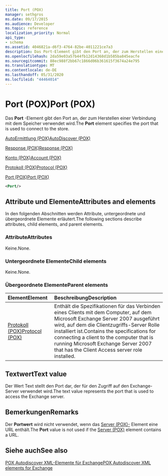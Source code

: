 ```yaml
---
title: Port (POX)
manager: sethgros
ms.date: 09/17/2015
ms.audience: Developer
ms.topic: reference
localization_priority: Normal
api_type:
- schema
ms.assetid: 4046821a-d6f3-4764-82be-4011221ce7a3
description: Das Port-Element gibt den Port an, der zum Herstellen einer Verbindung mit dem Speicher verwendet wird.
ms.openlocfilehash: 2da59e03a57b44fb12d14368d1b585ba845eacfe
ms.sourcegitcommit: 88ec988f2bb67c1866d06b361615f3674a24e795
ms.translationtype: MT
ms.contentlocale: de-DE
ms.lasthandoff: 05/31/2020
ms.locfileid: "44464014"
---
```

# <a name="port-pox"></a><span data-ttu-id="65567-103">Port (POX)</span><span class="sxs-lookup"><span data-stu-id="65567-103">Port (POX)</span></span>

<span data-ttu-id="65567-104">Das **Port** -Element gibt den Port an, der zum Herstellen einer Verbindung mit dem Speicher verwendet wird.</span><span class="sxs-lookup"><span data-stu-id="65567-104">The **Port** element specifies the port that is used to connect to the store.</span></span> 
  
[<span data-ttu-id="65567-105">AutoErmittlung (POX)</span><span class="sxs-lookup"><span data-stu-id="65567-105">AutoDiscover (POX)</span></span>](autodiscover-pox.md)
  
[<span data-ttu-id="65567-106">Response (POX)</span><span class="sxs-lookup"><span data-stu-id="65567-106">Response (POX)</span></span>](response-pox.md)
  
[<span data-ttu-id="65567-107">Konto (POX)</span><span class="sxs-lookup"><span data-stu-id="65567-107">Account (POX)</span></span>](account-pox.md)
  
[<span data-ttu-id="65567-108">Protokoll (POX)</span><span class="sxs-lookup"><span data-stu-id="65567-108">Protocol (POX)</span></span>](protocol-pox.md)
  
[<span data-ttu-id="65567-109">Port (POX)</span><span class="sxs-lookup"><span data-stu-id="65567-109">Port (POX)</span></span>](port-pox.md)
  
```xml
<Port/>
```

## <a name="attributes-and-elements"></a><span data-ttu-id="65567-110">Attribute und Elemente</span><span class="sxs-lookup"><span data-stu-id="65567-110">Attributes and elements</span></span>

<span data-ttu-id="65567-111">In den folgenden Abschnitten werden Attribute, untergeordnete und übergeordnete Elemente erläutert.</span><span class="sxs-lookup"><span data-stu-id="65567-111">The following sections describe attributes, child elements, and parent elements.</span></span>
  
### <a name="attributes"></a><span data-ttu-id="65567-112">Attribute</span><span class="sxs-lookup"><span data-stu-id="65567-112">Attributes</span></span>

<span data-ttu-id="65567-113">Keine.</span><span class="sxs-lookup"><span data-stu-id="65567-113">None.</span></span>
  
### <a name="child-elements"></a><span data-ttu-id="65567-114">Untergeordnete Elemente</span><span class="sxs-lookup"><span data-stu-id="65567-114">Child elements</span></span>

<span data-ttu-id="65567-115">Keine.</span><span class="sxs-lookup"><span data-stu-id="65567-115">None.</span></span>
  
### <a name="parent-elements"></a><span data-ttu-id="65567-116">Übergeordnete Elemente</span><span class="sxs-lookup"><span data-stu-id="65567-116">Parent elements</span></span>

|<span data-ttu-id="65567-117">**Element**</span><span class="sxs-lookup"><span data-stu-id="65567-117">**Element**</span></span>|<span data-ttu-id="65567-118">**Beschreibung**</span><span class="sxs-lookup"><span data-stu-id="65567-118">**Description**</span></span>|
|:-----|:-----|
|[<span data-ttu-id="65567-119">Protokoll (POX)</span><span class="sxs-lookup"><span data-stu-id="65567-119">Protocol (POX)</span></span>](protocol-pox.md) <br/> |<span data-ttu-id="65567-120">Enthält die Spezifikationen für das Verbinden eines Clients mit dem Computer, auf dem Microsoft Exchange Server 2007 ausgeführt wird, auf dem die Clientzugriffs-Server Rolle installiert ist.</span><span class="sxs-lookup"><span data-stu-id="65567-120">Contains the specifications for connecting a client to the computer that is running Microsoft Exchange Server 2007 that has the Client Access server role installed.</span></span>  <br/> |
   
## <a name="text-value"></a><span data-ttu-id="65567-121">Textwert</span><span class="sxs-lookup"><span data-stu-id="65567-121">Text value</span></span>

<span data-ttu-id="65567-122">Der Wert Text stellt den Port dar, der für den Zugriff auf den Exchange-Server verwendet wird.</span><span class="sxs-lookup"><span data-stu-id="65567-122">The text value represents the port that is used to access the Exchange server.</span></span>
  
## <a name="remarks"></a><span data-ttu-id="65567-123">Bemerkungen</span><span class="sxs-lookup"><span data-stu-id="65567-123">Remarks</span></span>

<span data-ttu-id="65567-124">Der **Portwert** wird nicht verwendet, wenn das [Server (POX)-](server-pox.md) Element eine URL enthält.</span><span class="sxs-lookup"><span data-stu-id="65567-124">The **Port** value is not used if the [Server (POX)](server-pox.md) element contains a URL.</span></span> 
  
## <a name="see-also"></a><span data-ttu-id="65567-125">Siehe auch</span><span class="sxs-lookup"><span data-stu-id="65567-125">See also</span></span>



[<span data-ttu-id="65567-126">POX Autodiscover XML-Elemente für Exchange</span><span class="sxs-lookup"><span data-stu-id="65567-126">POX Autodiscover XML elements for Exchange</span></span>](pox-autodiscover-xml-elements-for-exchange.md)


